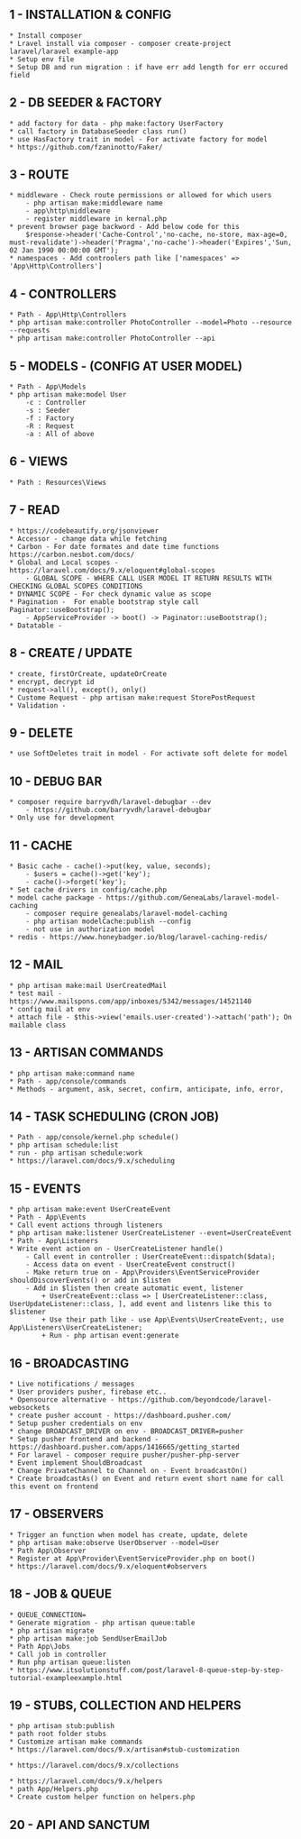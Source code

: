 
1 - INSTALLATION & CONFIG
-------------------------
	* Install composer 
	* Lravel install via composer - composer create-project laravel/laravel example-app
	* Setup env file
	* Setup DB and run migration : if have err add length for err occured field

2 - DB SEEDER & FACTORY
-----------------------
	* add factory for data - php make:factory UserFactory
	* call factory in DatabaseSeeder class run() 
	* use HasFactory trait in model - For activate factory for model
	* https://github.com/fzaninotto/Faker/

3 - ROUTE
---------
	* middleware - Check route permissions or allowed for which users
		- php artisan make:middleware name
		- app\http\middleware
		- register middleware in kernal.php 
	* prevent browser page backword - Add below code for this 
		$response->header('Cache-Control','no-cache, no-store, max-age=0, must-revalidate')->header('Pragma','no-cache')->header('Expires','Sun, 02 Jan 1990 00:00:00 GMT'); 
	* namespaces - Add controolers path like ['namespaces' => 'App\Http\Controllers']

4 - CONTROLLERS
---------------
	* Path - App\Http\Controllers
	* php artisan make:controller PhotoController --model=Photo --resource --requests
	* php artisan make:controller PhotoController --api

5 - MODELS - (CONFIG AT USER MODEL)
----------
	* Path - App\Models
	* php artisan make:model User
		-c : Controller
		-s : Seeder
		-f : Factory
		-R : Request
		-a : All of above

6 - VIEWS
---------
	* Path : Resources\Views

7 - READ
--------
	* https://codebeautify.org/jsonviewer
	* Accessor - change data while fetching 
	* Carbon - For date formates and date time functions https://carbon.nesbot.com/docs/
	* Global and Local scopes - https://laravel.com/docs/9.x/eloquent#global-scopes
		- GLOBAL SCOPE - WHERE CALL USER MODEL IT RETURN RESULTS WITH CHECKING GLOBAL SCOPES CONDITIONS
	* DYNAMIC SCOPE - For check dynamic value as scope
	* Pagination -  For enable bootstrap style call Paginator::useBootstrap();
		- AppServiceProvider -> boot() -> Paginator::useBootstrap();
	* Datatable -

8 - CREATE / UPDATE
----------
	* create, firstOrCreate, updateOrCreate
	* encrypt, decrypt id
	* request->all(), except(), only()
	* Custome Request - php artisan make:request StorePostRequest
	* Validation - 

9 - DELETE
----------
	* use SoftDeletes trait in model - For activate soft delete for model

10 - DEBUG BAR
--------------
    * composer require barryvdh/laravel-debugbar --dev
        - https://github.com/barryvdh/laravel-debugbar
    * Only use for development

11 - CACHE
----------
    * Basic cache - cache()->put(key, value, seconds);
        - $users = cache()->get('key');
        - cache()->forget('key');
    * Set cache drivers in config/cache.php
    * model cache package - https://github.com/GeneaLabs/laravel-model-caching
        - composer require genealabs/laravel-model-caching
        - php artisan modelCache:publish --config
        - not use in authorization model
    * redis - https://www.honeybadger.io/blog/laravel-caching-redis/

12 - MAIL
---------
    * php artisan make:mail UserCreatedMail
    * test mail - https://www.mailspons.com/app/inboxes/5342/messages/14521140
    * config mail at env
    * attach file - $this->view('emails.user-created')->attach('path'); On mailable class

13 - ARTISAN COMMANDS
---------------------
	* php artisan make:command name
    * Path - app/console/commands
    * Methods - argument, ask, secret, confirm, anticipate, info, error, 

14 - TASK SCHEDULING (CRON JOB)
--------------------
    * Path - app/console/kernel.php schedule()
    * php artisan schedule:list
    * run - php artisan schedule:work
    * https://laravel.com/docs/9.x/scheduling

15 - EVENTS
-----------
	* php artisan make:event UserCreateEvent
    * Path - App\Events
    * Call event actions through listeners
    * php artisan make:listener UserCreateListener --event=UserCreateEvent
    * Path - App\Listeners
    * Write event action on - UserCreateListener handle()
        - Call event in controller : UserCreateEvent::dispatch($data);
        - Access data on event - UserCreateEvent construct()
        - Make return true on - App\Providers\EventServiceProvider shouldDiscoverEvents() or add in $listen
        - Add in $listen then create automatic event, listener
            + UserCreateEvent::class => [ UserCreateListener::class, UserUpdateListener::class, ], add event and listenrs like this to $listener
            + Use their path like - use App\Events\UserCreateEvent;, use App\Listeners\UserCreateListener;
            + Run - php artisan event:generate

16 - BROADCASTING
-----------------
    * Live notifications / messages
    * User providers pusher, firebase etc..
    * Opensource alternative - https://github.com/beyondcode/laravel-websockets
    * create pusher account - https://dashboard.pusher.com/
    * Setup pusher credentials on env
    * change BROADCAST_DRIVER on env - BROADCAST_DRIVER=pusher
    * Setup pusher frontend and backend - https://dashboard.pusher.com/apps/1416665/getting_started
    * For laravel - composer require pusher/pusher-php-server
    * Event implement ShouldBroadcast
    * Change PrivateChannel to Channel on - Event broadcastOn()
    * Create broadcastAs() on Event and return event short name for call this event on frontend

17 - OBSERVERS
---------------
    * Trigger an function when model has create, update, delete
    * php artisan make:observe UserObserver --model=User
    * Path App\Observer
    * Register at App\Provider\EventServiceProvider.php on boot()
    * https://laravel.com/docs/9.x/eloquent#observers

18 - JOB & QUEUE
--------------
    * QUEUE_CONNECTION=
    * Generate migration - php artisan queue:table
    * php artisan migrate
    * php artisan make:job SendUserEmailJob
    * Path App\Jobs
    * Call job in controller
    * Run php artisan queue:listen
    * https://www.itsolutionstuff.com/post/laravel-8-queue-step-by-step-tutorial-exampleexample.html

19 - STUBS, COLLECTION AND HELPERS
----------------------------------
    * php artisan stub:publish
    * path root folder stubs
    * Customize artisan make commands
    * https://laravel.com/docs/9.x/artisan#stub-customization

    * https://laravel.com/docs/9.x/collections

    * https://laravel.com/docs/9.x/helpers
    * path App/Helpers.php
    * Create custom helper function on helpers.php

20 - API AND SANCTUM
--------------------
